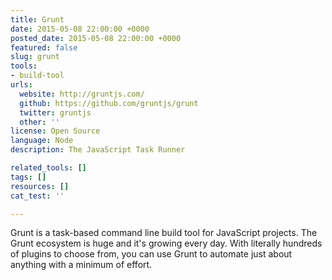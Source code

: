 ```yaml
---
title: Grunt
date: 2015-05-08 22:00:00 +0000
posted_date: 2015-05-08 22:00:00 +0000
featured: false
slug: grunt
tools:
- build-tool
urls:
  website: http://gruntjs.com/
  github: https://github.com/gruntjs/grunt
  twitter: gruntjs
  other: ''
license: Open Source
language: Node
description: The JavaScript Task Runner

related_tools: []
tags: []
resources: []
cat_test: ''

---
```

Grunt is a task-based command line build tool for JavaScript projects. The Grunt ecosystem is huge and it's growing every day. With literally hundreds of plugins to choose from, you can use Grunt to automate just about anything with a minimum of effort.
